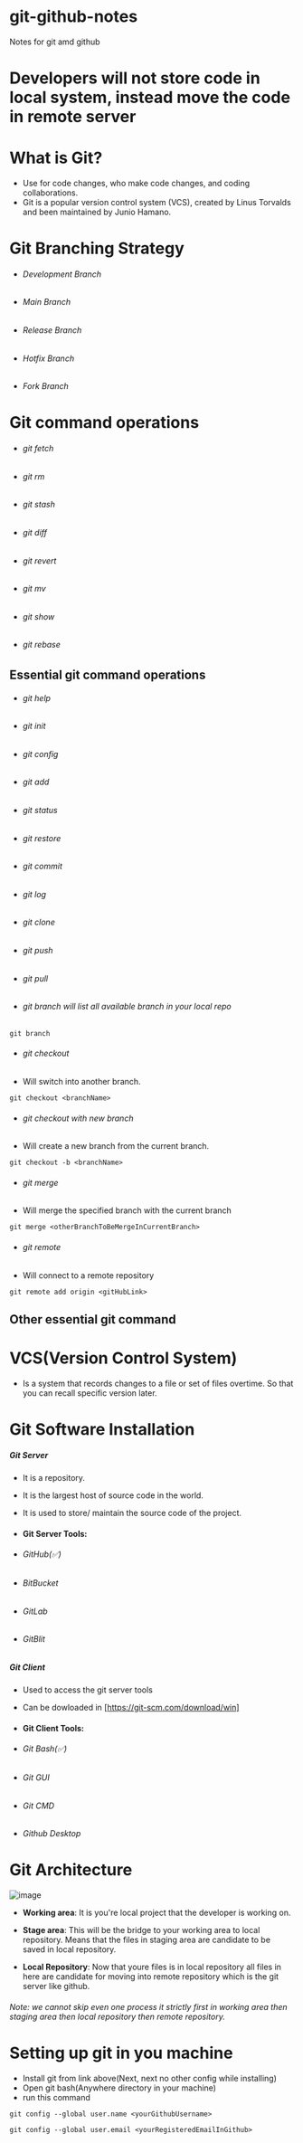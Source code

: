# git-github-notes
Notes for git amd github

# Developers will not store code in local system, instead move the code in remote server

# What is Git?
- Use for code changes, who make code changes, and coding collaborations.
- Git is a popular version control system (VCS), created by Linus Torvalds and been maintained by Junio Hamano.

# Git Branching Strategy
- ###### Development Branch
- ###### Main Branch
- ###### Release Branch
- ###### Hotfix Branch
- ###### Fork Branch

# Git command operations
- ###### git fetch
- ###### git rm
- ###### git stash
- ###### git diff
- ###### git revert
- ###### git mv 
- ###### git show
- ###### git rebase

## Essential git command operations
- ###### git help
- ###### git init
- ###### git config  
- ###### git add  
- ###### git status  
- ###### git restore  
- ###### git commit  
- ###### git log  
- ###### git clone  
- ###### git push  
- ###### git pull  
- ###### git branch will list all available branch in your local repo
```
git branch
```
- ###### git checkout
- Will switch into another branch.
```
git checkout <branchName>
```
- ###### git checkout with new branch
- Will create a new branch from the current branch.
```
git checkout -b <branchName>
```
- ###### git merge
- Will merge the specified branch with the current branch
```
git merge <otherBranchToBeMergeInCurrentBranch>
```  
- ###### git remote
- Will connect to a remote repository
```
git remote add origin <gitHubLink> 
```

## Other essential git command

# VCS(Version Control System) 
- Is a system that records changes to a file or set of files overtime. So that you can recall specific version later.

# Git Software Installation
##### Git Server
- It is a repository.
- It is the largest host of source code in the world.
- It is used to store/ maintain the source code of the project.

- #### Git Server Tools:
- ###### GitHub(✅)
- ###### BitBucket
- ###### GitLab
- ###### GitBlit

##### Git Client
- Used to access the git server tools
- Can be dowloaded in [https://git-scm.com/download/win]

- #### Git Client Tools:
- ###### Git Bash(✅)
- ###### Git GUI
- ###### Git CMD
- ###### Github Desktop

# Git Architecture
![image](https://github.com/Elleined/git-github-notes/assets/111877930/3969a84f-6d71-44f4-acb9-cb0d2b9354e0)
- **Working area**: It is you're local project that the developer is working on.
- **Stage area**: This will be the bridge to your working area to local repository. Means that the files in staging area are candidate to be saved in local repository.

- **Local Repository**: Now that youre files is in local repository all files in here are candidate for moving into remote repository which is the git server like github.

###### Note: we cannot skip even one process it strictly first in working area then staging area then local repository then remote repository.

# Setting up git in you machine
- Install git from link above(Next, next no other config while installing)
- Open git bash(Anywhere directory in your machine)
- run this command
```
git config --global user.name <yourGithubUsername>
```
```
git config --global user.email <yourRegisteredEmailInGithub>
```
